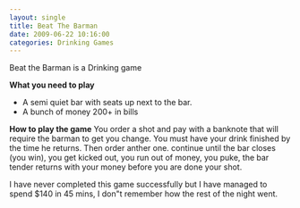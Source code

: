 ```yaml
---
layout: single
title: Beat The Barman
date: 2009-06-22 10:16:00
categories: Drinking Games
---
```

Beat the Barman is a Drinking game

<strong>What you need to play</strong>
<ul>
	<li>A semi quiet bar with seats up next to the bar.</li>
	<li>A bunch of money 200+ in bills</li>
</ul>
<strong>How to play the game</strong>
You order a shot and pay with a banknote that will require the barman to get you change. You must have your drink finished by the time he returns. Then order anther one. continue until the bar closes (you win), you get kicked out, you run out of money, you puke, the bar tender returns with your money before you are done your shot.

I have never completed this game successfully but I have managed to spend $140 in 45 mins, I don&quot;t remember how the rest of the night went.
